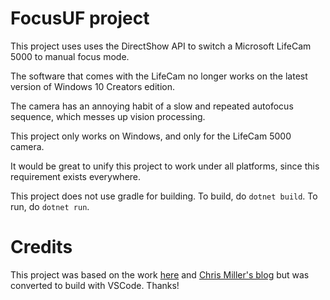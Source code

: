 # FocusUF project

This project uses uses the DirectShow API to switch a Microsoft LifeCam 5000 to manual focus mode.

The software that comes with the LifeCam no longer works on the latest version of Windows 10 Creators edition.

The camera has an annoying habit of a slow and repeated autofocus sequence, which messes up vision processing.

This project only works on Windows, and only for the LifeCam 5000 camera.

It would be great to unify this project to work under all platforms, since this requirement exists everywhere.

This project does not use gradle for building.  To build, do `dotnet build`.  To run, do `dotnet run`.

# Credits

This project was based on the work [here](https://github.com/anotherlab/FocusUF) and [Chris Miller's blog](https://rajapet.com/2018/04/05/focusuf-or-how-to-turn-off-the-autofocus-setting-of-the-lifecam-hd-5000-webcam/) but was converted to build with VSCode.  Thanks!